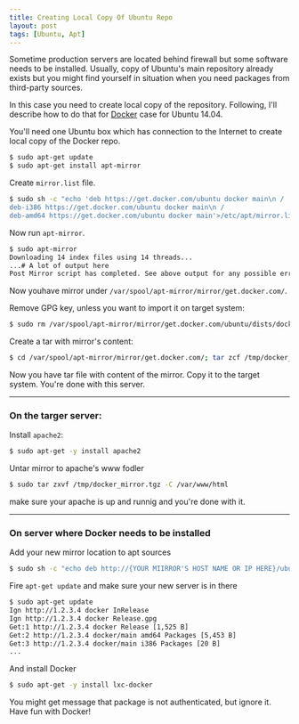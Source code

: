 ```yaml
---
title: Creating Local Copy Of Ubuntu Repo
layout: post
tags: [Ubuntu, Apt]
---
```


Sometime production servers are located behind firewall but some software needs to be installed. Usually, copy of Ubuntu's main repository already exists but you might find yourself in situation when you need packages from third-party sources.

In this case you need to create local copy of the repository. Following, I'll describe how to do that for [Docker](http://www.docker.com/) case for Ubuntu 14.04.

You'll need one Ubuntu box which has connection to the Internet to create local copy of the Docker repo.

```bash
$ sudo apt-get update
$ sudo apt-get install apt-mirror
```

Create ```mirror.list``` file.

```bash
$ sudo sh -c "echo 'deb https://get.docker.com/ubuntu docker main\n /
deb-i386 https://get.docker.com/ubuntu docker main\n /
deb-amd64 https://get.docker.com/ubuntu docker main'>/etc/apt/mirror.list"
```

Now run ```apt-mirror```.
```bash
$ sudo apt-mirror
Downloading 14 index files using 14 threads...
...# A lot of output here
Post Mirror script has completed. See above output for any possible errors.
```

Now youhave mirror under ```/var/spool/apt-mirror/mirror/get.docker.com/```.

Remove GPG key, unless you want to import it on target system:
```bash
$ sudo rm /var/spool/apt-mirror/mirror/get.docker.com/ubuntu/dists/docker/Release.gpg
```

Create a tar with mirror's content:
```bash
$ cd /var/spool/apt-mirror/mirror/get.docker.com/; tar zcf /tmp/docker_mirror.tgz ./ubuntu/
```

Now you have tar file with content of the mirror. Copy it to the target system.
You're done with this server.

___

### On the targer server:

Install ```apache2```:
```bash
$ sudo apt-get -y install apache2
```

Untar mirror to apache's www fodler
```bash
$ sudo tar zxvf /tmp/docker_mirror.tgz -C /var/www/html
```

make sure your apache is up and runnig and you're done with it.

---

### On server where Docker needs to be installed
Add your new mirror location to apt sources
```bash
$ sudo sh -c "echo deb http://{YOUR MIIRROR'S HOST NAME OR IP HERE}/ubuntu docker main > /etc/apt/sources.list.d/docker.list"
```

Fire ```apt-get update``` and make sure your new server is in there
```bash
$ sudo apt-get update
Ign http://1.2.3.4 docker InRelease
Ign http://1.2.3.4 docker Release.gpg
Get:1 http://1.2.3.4 docker Release [1,525 B]
Get:2 http://1.2.3.4 docker/main amd64 Packages [5,453 B]
Get:3 http://1.2.3.4 docker/main i386 Packages [20 B] 
...
```

And install Docker
```bash
$ sudo apt-get -y install lxc-docker
```


You might get message that package is not authenticated, but ignore it.
Have fun with Docker!